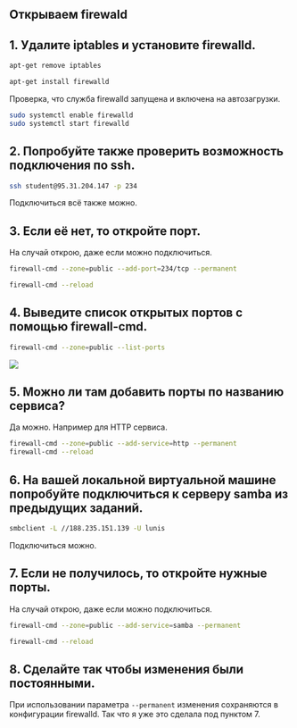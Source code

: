 ## Открываем firewald
## 1. Удалите iptables и установите firewalld.
```bash
apt-get remove iptables
```
```bash
apt-get install firewalld
```
Проверка, что служба firewalld запущена и включена на автозагрузки.
```bash
sudo systemctl enable firewalld
sudo systemctl start firewalld
```
## 2. Попробуйте также проверить возможность подключения по ssh.
```bash
ssh student@95.31.204.147 -p 234
```
Подключиться всё также можно.
## 3. Если её нет, то откройте порт.
На случай открою, даже если можно подключиться.
```bash
firewall-cmd --zone=public --add-port=234/tcp --permanent
```
```bash
firewall-cmd --reload
```
## 4. Выведите список открытых портов с помощью firewall-cmd.
```bash
firewall-cmd --zone=public --list-ports
```
![](https://github.com/LunisLinus/alt_linux_sonya/blob/sonya_tasks/firewall/Tasks/Firewall/images/Screenshot%202024-12-09%20100934.png)
## 5. Можно ли там добавить порты по названию сервиса?
Да можно. Например для HTTP сервиса.
```bash
firewall-cmd --zone=public --add-service=http --permanent
firewall-cmd --reload
```
## 6. На вашей локальной виртуальной машине попробуйте подключиться к серверу samba из предыдущих заданий.
```bash
smbclient -L //188.235.151.139 -U lunis
```
Подключиться можно.
## 7. Если не получилось, то откройте нужные порты.
На случай открою, даже если можно подключиться.
```bash
firewall-cmd --zone=public --add-service=samba --permanent
```
```bash
firewall-cmd --reload
```
## 8. Сделайте так чтобы изменения были постоянными.
При использовании параметра `--permanent` изменения сохраняются в конфигурации firewalld. Так что я уже это сделала под пунктом 7.
